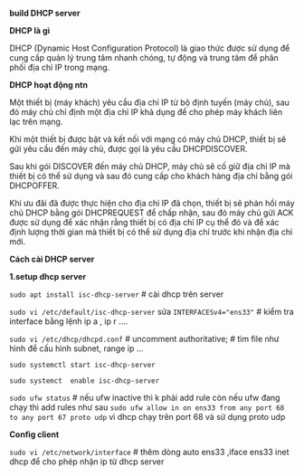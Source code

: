 **build DHCP server**

**DHCP là gì**

DHCP (Dynamic Host Configuration Protocol)  là giao thức được sử dụng để cung cấp quản lý trung tâm nhanh chóng, tự động và trung tâm để phân phối địa chỉ IP trong mạng.

**DHCP hoạt động ntn**

Một thiết bị (máy khách) yêu cầu địa chỉ IP từ bộ định tuyến (máy chủ), sau đó máy chủ chỉ định một địa chỉ IP khả dụng để cho phép máy khách liên lạc trên mạng.

Khi một thiết bị được bật và kết nối với mạng có máy chủ DHCP, thiết bị sẽ gửi yêu cầu đến máy chủ, được gọi là yêu cầu DHCPDISCOVER.

Sau khi gói DISCOVER đến máy chủ DHCP, máy chủ sẽ cố giữ địa chỉ IP mà thiết bị có thể sử dụng và sau đó cung cấp cho khách hàng địa chỉ bằng gói DHCPOFFER.

Khi ưu đãi đã được thực hiện cho địa chỉ IP đã chọn, thiết bị sẽ phản hồi máy chủ DHCP bằng gói DHCPREQUEST để chấp nhận, sau đó máy chủ gửi ACK được sử dụng để xác nhận rằng thiết bị có địa chỉ IP cụ thể đó và để xác định lượng thời gian mà thiết bị có thể sử dụng địa chỉ trước khi nhận địa chỉ mới.

**Cách cài DHCP server**

**1.setup dhcp server**

`sudo apt install isc-dhcp-server` # cài dhcp trên server

`sudo vi /etc/default/isc-dhcp-server` sửa `INTERFACESv4="ens33"` # kiểm tra interface bằng lệnh ip a , ip r ....

`sudo vi /etc/dhcp/dhcpd.conf` # uncomment authoritative; # tìm file như hình để cấu hình subnet, range ip ...

`sudo systemctl start isc-dhcp-server` 

`sudo systemct  enable isc-dhcp-server` 

`sudo ufw status` # nếu ufw inactive thì k phải add rule còn nếu ufw đang chạy thì add rules như sau  `sudo ufw allow in on ens33 from any port 68 to any port 67 proto udp` vì dhcp chạy trên port 68 và sử dụng proto udp

**Config client**

`sudo vi /etc/network/interface` # thêm dòng auto ens33 ,iface ens33 inet dhcp để cho phép nhận ip từ dhcp server 

